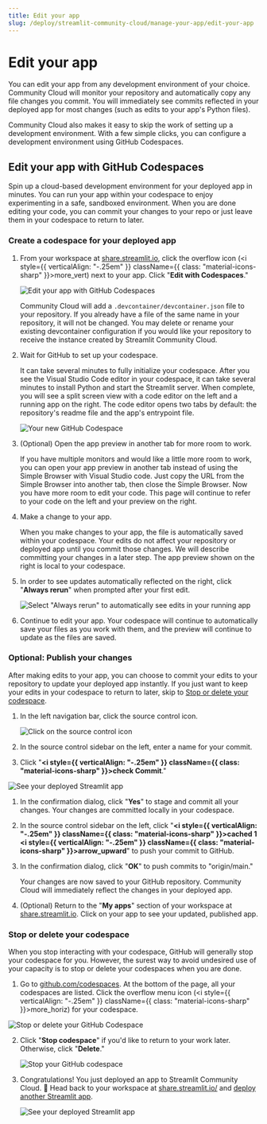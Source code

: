 ```yaml
---
title: Edit your app
slug: /deploy/streamlit-community-cloud/manage-your-app/edit-your-app
---
```


# Edit your app

You can edit your app from any development environment of your choice. Community Cloud will monitor your repository and automatically copy any file changes you commit. You will immediately see commits reflected in your deployed app for most changes (such as edits to your app's Python files).

Community Cloud also makes it easy to skip the work of setting up a development environment. With a few simple clicks, you can configure a development environment using GitHub Codespaces.

## Edit your app with GitHub Codespaces

Spin up a cloud-based development environment for your deployed app in minutes. You can run your app within your codespace to enjoy experimenting in a safe, sandboxed environment. When you are done editing your code, you can commit your changes to your repo or just leave them in your codespace to return to later.

### Create a codespace for your deployed app

1. From your workspace at <a href="https://share.streamlit.io" target="_blank">share.streamlit.io</a>, click the overflow icon (<i style={{ verticalAlign: "-.25em" }} className={{ class: "material-icons-sharp" }}>more_vert</i>) next to your app. Click "**Edit with Codespaces**."

   ![Edit your app with GitHub Codespaces](/images/streamlit-community-cloud/workspace-app-edit.png)

   Community Cloud will add a `.devcontainer/devcontainer.json` file to your repository. If you already have a file of the same name in your repository, it will not be changed. You may delete or rename your existing devcontainer configuration if you would like your repository to receive the instance created by Streamlit Community Cloud.

1. Wait for GitHub to set up your codespace.

   It can take several minutes to fully initialize your codespace. After you see the Visual Studio Code editor in your codespace, it can take several minutes to install Python and start the Streamlit server. When complete, you will see a split screen view with a code editor on the left and a running app on the right. The code editor opens two tabs by default: the repository's readme file and the app's entrypoint file.

   ![Your new GitHub Codespace](/images/streamlit-community-cloud/deploy-template-blank-codespace.png)

1. (Optional) Open the app preview in another tab for more room to work.

   If you have multiple monitors and would like a little more room to work, you can open your app preview in another tab instead of using the Simple Browser with Visual Studio code. Just copy the URL from the Simple Browser into another tab, then close the Simple Browser. Now you have more room to edit your code. This page will continue to refer to your code on the left and your preview on the right.

1. Make a change to your app.

   When you make changes to your app, the file is automatically saved within your codespace. Your edits do not affect your repository or deployed app until you commit those changes. We will describe committing your changes in a later step. The app preview shown on the right is local to your codespace.

1. In order to see updates automatically reflected on the right, click "**Always rerun**" when prompted after your first edit.

   ![Select "Always rerun" to automatically see edits in your running app](/images/streamlit-community-cloud/deploy-template-blank-codespace-edit.png)

1. Continue to edit your app. Your codespace will continue to automatically save your files as you work with them, and the preview will continue to update as the files are saved.

### Optional: Publish your changes

After making edits to your app, you can choose to commit your edits to your repository to update your deployed app instantly. If you just want to keep your edits in your codespace to return to later, skip to [Stop or delete your codespace](#stop-or-delete-your-codespace).

1. In the left navigation bar, click the source control icon.

   ![Click on the source control icon](/images/streamlit-community-cloud/deploy-template-blank-codespace-edit-source-control.png)

1. In the source control sidebar on the left, enter a name for your commit.
1. Click "**<i style={{ verticalAlign: "-.25em" }} className={{ class: "material-icons-sharp" }}>check</i> Commit**."

<div style={{ maxWidth: '90%', margin: 'auto' }}>
<Image alt="See your deployed Streamlit app" src="/images/streamlit-community-cloud/deploy-template-blank-codespace-edit-commit.png" />
</div>

1. In the confirmation dialog, click "**Yes**" to stage and commit all your changes. Your changes are committed locally in your codespace.
1. In the source control sidebar on the left, click "**<i style={{ verticalAlign: "-.25em" }} className={{ class: "material-icons-sharp" }}>cached</i> 1 <i style={{ verticalAlign: "-.25em" }} className={{ class: "material-icons-sharp" }}>arrow_upward</i>**" to push your commit to GitHub.
1. In the confirmation dialog, click "**OK**" to push commits to "origin/main."

   Your changes are now saved to your GitHub repository. Community Cloud will immediately reflect the changes in your deployed app.

1. (Optional) Return to the "**My apps**" section of your workspace at <a href="https://share.streamlit.io" target="_blank">share.streamlit.io</a>. Click on your app to see your updated, published app.

### Stop or delete your codespace

When you stop interacting with your codespace, GitHub will generally stop your codespace for you. However, the surest way to avoid undesired use of your capacity is to stop or delete your codespaces when you are done.

1. Go to <a href="https://github.com/codespaces" target="_blank">github.com/codespaces</a>. At the bottom of the page, all your codespaces are listed. Click the overflow menu icon (<i style={{ verticalAlign: "-.25em" }} className={{ class: "material-icons-sharp" }}>more_horiz</i>) for your codespace.

<div style={{ maxWidth: '90%', margin: 'auto' }}>
<Image alt="Stop or delete your GitHub Codespace" src="/images/streamlit-community-cloud/deploy-hello-codespace-manage.png" />
</div>

2. Click "**Stop codespace**" if you'd like to return to your work later. Otherwise, click "**Delete**."

   <div style={{ maxWidth: '40%', margin: 'auto' }}>
   <Image alt="Stop your GitHub codespace" src="/images/streamlit-community-cloud/codespace-menu.png" />
   </div>

3. Congratulations! You just deployed an app to Streamlit Community Cloud. 🎉 Head back to your workspace at <a href="https://share.streamlit.io/" target="_blank">share.streamlit.io/</a> and [deploy another Streamlit app](/deploy/streamlit-community-cloud/deploy-your-app).

   <div style={{ maxWidth: '90%', margin: 'auto' }}>
   <Image alt="See your deployed Streamlit app" src="/images/streamlit-community-cloud/deploy-template-blank-edited.png" />
   </div>
